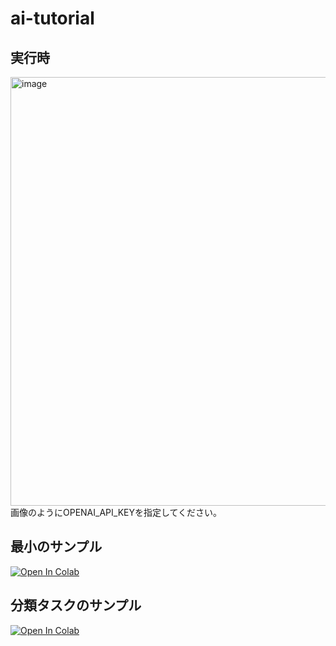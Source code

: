# ai-tutorial

## 実行時
<img width="611" height="686" alt="image" src="https://github.com/user-attachments/assets/4bd423d3-2f04-4db7-a54d-860d1694145a" />
画像のようにOPENAI_API_KEYを指定してください。

## 最小のサンプル
[![Open In Colab](https://colab.research.google.com/assets/colab-badge.svg)](https://colab.research.google.com/github/nyasukun/ai-tutorial/blob/main/OpenAI_sample.ipynb)

## 分類タスクのサンプル
[![Open In Colab](https://colab.research.google.com/assets/colab-badge.svg)](https://colab.research.google.com/github/nyasukun/ai-tutorial/blob/main/classification_sample.ipynb)
